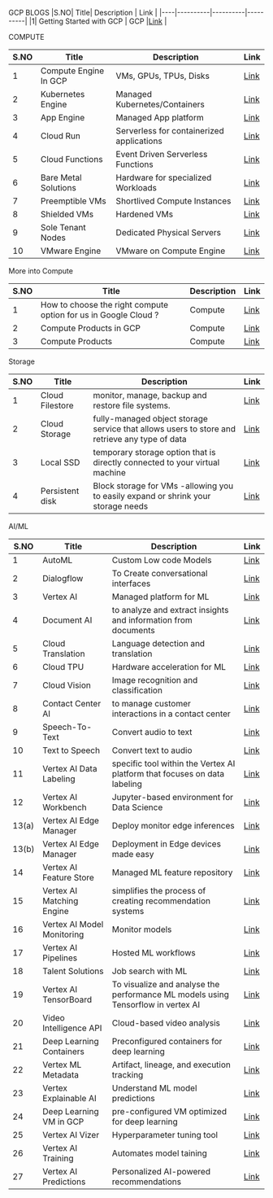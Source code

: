 GCP BLOGS
|S.NO| Title| Description | Link |
|----|----------|----------|----------|
|1| Getting Started with GCP | GCP |[Link](https://medium.com/@techwithkrithi/getting-started-with-gcp-67aa910115af) |

COMPUTE

|S.NO| Title| Description | Link |
|-----|----------|----------|----------|
|1|Compute Engine In GCP |VMs, GPUs, TPUs, Disks |[Link](https://medium.com/@techwithkrithi/compute-engine-in-gcp-98736d3c7bf7) |
|2|Kubernetes Engine |Managed Kubernetes/Containers|[Link](https://medium.com/@techwithkrithi/kubernetes-95e9dbe989f9) |
|3|App Engine |Managed App platform|[Link](https://medium.com/@techwithkrithi/app-engine-c50bad817069) |
|4|Cloud Run |Serverless for containerized applications|[Link](https://medium.com/@techwithkrithi/cloud-run-bb24dfd4c1d2) |
|5|Cloud Functions|Event Driven Serverless Functions|[Link](https://medium.com/@techwithkrithi/cloud-functions-6b9bc675dabe) |
|6|Bare Metal Solutions|Hardware for specialized Workloads|[Link](https://medium.com/@techwithkrithi/bare-metal-solutions-in-gcp-f68c8e999a4b) |
|7|Preemptible VMs|Shortlived Compute Instances|[Link](https://medium.com/@techwithkrithi/preemptible-vms-ccffd22cf1ac) |
|8|Shielded VMs|Hardened VMs|[Link](https://medium.com/@techwithkrithi/shielded-vms-640d5209b91c) |
|9|Sole Tenant Nodes|Dedicated Physical Servers|[Link](https://medium.com/@techwithkrithi/sole-tenant-nodes-in-gcp-3d4cfa06bd08) |
|10|VMware Engine|VMware on Compute Engine|[Link](https://medium.com/@techwithkrithi/vmware-engine-in-gcp-93b9a8db3fcc) |

More into Compute

|S.NO| Title| Description | Link |
|-----|----------|----------|----------|
|1|How to choose the right compute option for us in Google Cloud ?|Compute |[Link](https://medium.com/@techwithkrithi/how-to-choose-the-right-compute-option-for-us-in-google-cloud-73718ff5e03) |
|2|Compute Products in GCP|Compute |[Link](https://medium.com/@techwithkrithi/compute-products-in-gcp-49c6142596cf) |
|3|Compute Products| Compute|[Link](https://medium.com/@techwithkrithi/compute-products-ff8ea1c2a467) |


Storage

|S.NO| Title| Description | Link |
|-----|----------|----------|----------|
|1|Cloud Filestore |monitor, manage, backup and restore file systems. |[Link](https://medium.com/@techwithkrithi/cloud-filestore-storage-f6cc18a6a53b) |
|2|Cloud Storage |fully-managed object storage service that allows users to store and retrieve any type of data|[Link](https://medium.com/@techwithkrithi/cloud-storage-in-gcp-bfc0b49f5c5f) |
|3|Local SSD |temporary storage option that is directly connected to your virtual machine|[Link](https://medium.com/@techwithkrithi/local-ssd-and-types-of-storage-in-gcp-d7549db91ca2) |
|4|Persistent disk |Block storage for VMs -allowing you to easily expand or shrink your storage needs |[Link](https://medium.com/@techwithkrithi/persistent-disk-in-gcp-18029e195350) |



AI/ML

|S.NO| Title| Description | Link |
|-----|----------|----------|----------|
|1|AutoML |Custom Low code Models |[Link](https://medium.com/@techwithkrithi/automl-333925c264d) |
|2|Dialogflow |To Create conversational interfaces|[Link](https://medium.com/@techwithkrithi/dialogflow-fb40e31f12b2) |
|3|Vertex AI |Managed platform for ML|[Link](https://medium.com/@techwithkrithi/vertex-ai-2a2395201c17) |
|4|Document AI |to analyze and extract insights and information from documents|[Link](https://medium.com/@techwithkrithi/document-ai-in-gcp-1d157f8893c1) |
|5|Cloud Translation|Language detection and translation|[Link](https://medium.com/@techwithkrithi/cloud-translation-caf594955f03) |
|6|Cloud TPU|Hardware acceleration for ML|[Link](https://medium.com/@techwithkrithi/cloud-tpu-b620bb233bc3) |
|7|Cloud Vision|Image recognition and classification|[Link](https://medium.com/@techwithkrithi/cloud-vision-4f61bc76e8be) |
|8|Contact Center AI|to manage customer interactions in a contact center|[Link](https://medium.com/@techwithkrithi/contact-center-ai-f8d5ac20c6a8) |
|9|Speech-To-Text|Convert audio to text|[Link](https://medium.com/@techwithkrithi/speech-to-text-bcc352dc491a) |
|10|Text to Speech|Convert text to audio|[Link](https://medium.com/@techwithkrithi/text-to-speech-in-gcp-805ea9efec66) |
|11|Vertex AI Data Labeling | specific tool within the Vertex AI platform that focuses on data labeling |[Link](https://medium.com/@techwithkrithi/vertex-ai-data-labeling-f0d9ea341d08) |
|12|Vertex AI Workbench |Jupyter-based environment for Data Science|[Link](https://medium.com/@techwithkrithi/vertex-ai-workbench-7770e1ff8fec) |
|13(a)|Vertex AI Edge Manager |Deploy monitor edge inferences|[Link](https://medium.com/@techwithkrithi/vertex-ai-edge-manager-df16cd77b6e9) |
|13(b)|Vertex AI Edge Manager |Deployment in Edge devices made easy|[Link](https://medium.com/@techwithkrithi/vertex-ai-edge-manager-623ba6d9970e) |
|14|Vertex AI Feature Store|Managed ML feature repository|[Link](https://medium.com/@techwithkrithi/vertex-ai-feature-store-6b1fb6558c22) |
|15|Vertex AI Matching Engine|simplifies the process of creating recommendation systems|[Link](https://medium.com/@techwithkrithi/vertex-ai-matching-engine-68314c6ca773) |
|16|Vertex AI Model Monitoring|Monitor models|[Link](https://medium.com/@techwithkrithi/vertex-ai-model-monitoring-a0d193f759be) |
|17|Vertex AI Pipelines|Hosted ML workflows|[Link](https://medium.com/@techwithkrithi/vertex-ai-pipelines-b39aa8fca8ea) |
|18|Talent Solutions|Job search with ML|[Link](https://medium.com/@techwithkrithi/talent-solutions-in-gcp-e50269a27d6d) |
|19|Vertex AI TensorBoard|To visualize and analyse the performance ML models using Tensorflow in vertex AI|[Link](https://medium.com/@techwithkrithi/vertex-ai-tensorboard-d8272e77a7db) |
|20|Video Intelligence API|Cloud-based video analysis|[Link](https://medium.com/@techwithkrithi/video-intelligence-api-7276668a4fd3) |
|21|Deep Learning Containers|Preconfigured containers for deep learning|[Link](https://medium.com/@techwithkrithi/deep-learning-containers-a688db68ae8) |
|22|Vertex ML Metadata|Artifact, lineage, and execution tracking|[Link](https://medium.com/@techwithkrithi/vertex-ml-metadata-dd0d5e889311) |
|23|Vertex Explainable AI|Understand ML model predictions|[Link](https://medium.com/@techwithkrithi/vertex-explainable-ai-c0377733f5dd) |
|24|Deep Learning VM in GCP|pre-configured VM optimized for deep learning|[Link](https://medium.com/@techwithkrithi/deep-learning-vm-in-gcp-dea8d23377ac) |
|25|Vertex AI Vizer|Hyperparameter tuning tool|[Link](https://medium.com/@techwithkrithi/vertex-ai-vizer-1a8ab0fcc3a4) |
|26|Vertex AI Training|Automates model taining|[Link](https://medium.com/@techwithkrithi/vertex-ai-training-482da67338b7) |
|27|Vertex AI Predictions|Personalized AI-powered recommendations|[Link](https://medium.com/@techwithkrithi/vertex-ai-predictions-aa539384b7dc) |
